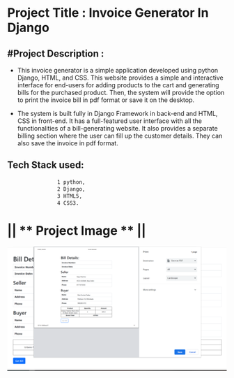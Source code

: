 # Project Title : Invoice Generator In Django 


## #Project Description :

- This invoice generator is a simple application developed using python Django, HTML, and CSS. This website provides a simple and interactive interface for end-users for adding products to the cart and generating bills for the purchased product. Then, the system will provide the option to print the invoice bill in pdf format or save it on the desktop.

- The system is built fully in Django Framework in back-end and HTML, CSS in front-end. It has a full-featured user interface with all the functionalities of a bill-generating website. It also provides a separate billing section where the user can fill up the customer details. They can also save the invoice in pdf format.


## Tech Stack used:
                    1 python, 
                    2 Django, 
                    3 HTML5, 
                    4 CSS3.


# || ** Project Image ** ||

<img src="https://github.com/pranita28Dane/Invoice-Generator/blob/dev/invoice.png">
